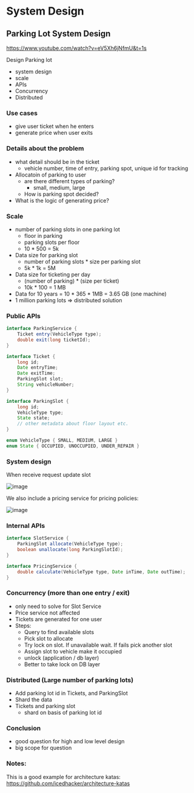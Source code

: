 # System Design

## Parking Lot System Design
https://www.youtube.com/watch?v=eV5Xh6jNfmU&t=1s

Design Parking lot
- system design
- scale
- APIs
- Concurrency
- Distributed

### Use cases
- give user ticket when he enters
- generate price when user exits

### Details about the problem
- what detail should be in the ticket
  - vehicle number, time of entry, parking spot, unique id for tracking
- Allocatoin of parking to user
  - are there different types of parking?
    - small, medium, large
  - How is parking spot decided?
- What is the logic of generating price?

### Scale
- number of parking slots in one parking lot
  - floor in parking
  - parking slots per floor
  - 10 * 500 = 5k
- Data size for parking slot
  - number of parking slots * size per parking slot
  - 5k * 1k = 5M
- Data size for ticketing per day
  - (number of parking) * (size per ticket)
  - 10k * 100 = 1 MB
- Data for 10 years = 10 * 365 * 1MB = 3.65 GB (one machine)
- 1 million parking lots => distributed solution

### Public APIs
```java
interface ParkingService {
    Ticket entry(VehicleType type);
    double exit(long ticketId);
}

interface Ticket {
    long id;
    Date entryTime;
    Date exitTime;
    ParkingSlot slot;
    String vehicleNumber;
}

interface ParkingSlot {
    long id;
    VehicleType type;
    State state;
    // other metadata about floor layout etc.
}

enum VehicleType { SMALL, MEDIUM, LARGE }
enum State { OCCUPIED, UNOCCUPIED, UNDER_REPAIR }
```

### System design
When receive request update slot

![image](https://user-images.githubusercontent.com/27693622/224696895-d6e93801-68b4-40c9-887f-6bb78da6065b.png)

We also include a pricing service for pricing policies:

![image](https://user-images.githubusercontent.com/27693622/224697763-062ba590-bf96-4623-bbbe-3541cabcc7df.png)


### Internal APIs
```java
interface SlotService {
    ParkingSlot allocate(VehicleType type);
    boolean unallocate(long ParkingSlotId);
}

interface PricingService {
    double calculate(VehicleType type, Date inTime, Date outTime);
}
```

### Concurrency (more than one entry / exit)
- only need to solve for Slot Service
- Price service not affected
- Tickets are generated for one user
- Steps:
  - Query to find available slots
  - Pick slot to allocate
  - Try lock on slot. If unavailable wait. If fails pick another slot
  - Assign slot to vehicle make it occupied
  - unlock (application / db layer)
  - Better to take lock on DB layer

### Distributed (Large number of parking lots)
- Add parking lot id in Tickets, and ParkingSlot
- Shard the data
- Tickets and parking slot
  - shard on basis of parking lot id

### Conclusion
- good question for high and low level design
- big scope for question

### Notes:
This is a good example for architecture katas:
https://github.com/icedhacker/architecture-katas

